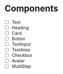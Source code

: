 # Components

- [ ] Text
- [ ] Heading
- [ ] Card
- [ ] Button
- [ ] TextInput
- [ ] TextArea
- [ ] Checkbox
- [ ] Avatar
- [ ] MultiStep
